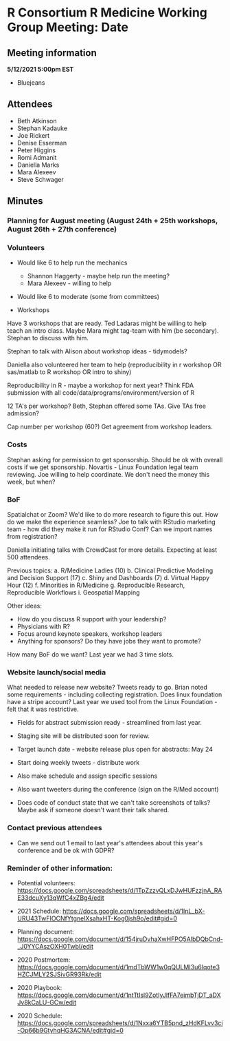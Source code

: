 # R Consortium R Medicine Working Group Meeting: Date

## Meeting information

**5/12/2021 5:00pm EST**

* Bluejeans

## Attendees

* Beth Atkinson
* Stephan Kadauke
* Joe Rickert
* Denise Esserman
* Peter Higgins
* Romi Admanit
* Daniella Marks
* Mara Alexeev
* Steve Schwager

## Minutes

### Planning for August meeting (August 24th + 25th workshops, August 26th + 27th conference)

### Volunteers

* Would like 6 to help run the mechanics

  + Shannon Haggerty - maybe help run the meeting?
  + Mara Alexeev - willing to help 

* Would like 6 to moderate (some from committees)

* Workshops

Have 3 workshops that are ready. Ted Ladaras might be willing to help teach an intro class. Maybe Mara might tag-team with him (be secondary). Stephan to discuss with him.

Stephan to talk with Alison about workshop ideas - tidymodels?

Daniella also volunteered her team to help (reproducibility in r workshop OR sas/matlab to R workshop OR intro to shiny)

Reproducibility in R - maybe a workshop for next year?  Think FDA submission with all code/data/programs/environment/version of R

12 TA's per workshop?  Beth, Stephan offered some TAs. Give TAs free admission?

Cap number per workshop (60?)  Get agreement from workshop leaders.

### Costs

Stephan asking for permission to get sponsorship.  Should be ok with overall costs if we get sponsorship. Novartis - Linux Foundation legal team reviewing.  Joe willing to help coordinate. We don't need the money this week, but when?

### BoF

Spatialchat or Zoom?  We'd like to do more research to figure this out.  How do we make the experience seamless?  Joe to talk with RStudio marketing team - how did they make it run for RStudio Conf?  Can we import names from registration?

Daniella initiating talks with CrowdCast for more details.  Expecting at least 500 attendees.

Previous topics:
a. R/Medicine Ladies (10)
b. Clinical Predictive Modeling and Decision Support (17)
c. Shiny and Dashboards (7)
d. Virtual Happy Hour (12)
f. Minorities in R/Medicine 
g. Reproducible Research, Reproducible Workflows
i. Geospatial Mapping

Other ideas:
* How do you discuss R support with your leadership?
* Physicians with R?
* Focus around keynote speakers, workshop leaders
* Anything for sponsors? Do they have jobs they want to promote?

How many BoF do we want?  Last year we had 3 time slots.

### Website launch/social media

What needed to release new website?  Tweets ready to go.  Brian noted some requirements - including collecting registration.  Does linux foundation have a stripe account? Last year we used tool from the Linux Foundation - felt that it was restrictive.

* Fields for abstract submission ready - streamlined from last year.
* Staging site will be distributed soon for review. 
* Target launch date - website release plus open for abstracts: May 24
* Start doing weekly tweets - distribute work
* Also make schedule and assign specific sessions 
* Also want tweeters during the conference (sign on the R/Med account)

* Does code of conduct state that we can't take screenshots of talks?  Maybe ask if someone doesn't want their talk shared.

### Contact previous attendees

* Can we send out 1 email to last year's attendees about this year's conference and be ok with GDPR?

### Reminder of other information: 

* Potential volunteers:
https://docs.google.com/spreadsheets/d/1TpZzzvQLxDJwHUFzzjnA_RAE33dcuXy13qWfC4xZBg4/edit

* 2021 Schedule: https://docs.google.com/spreadsheets/d/1InL_bX-URU43TwFIOCNfYtgnelXsahxHT-Kog0jsh9o/edit#gid=0

* Planning document: https://docs.google.com/document/d/154jruDvhaXwHFPO5AIbDQbCnd-_J0YYCAszOXH0TwbI/edit 

* 2020 Postmortem: https://docs.google.com/document/d/1mdTbWW1w0qQULMI3u6Iqote3HZCJMLY2SJSivGR93Rk/edit

* 2020 Playbook: https://docs.google.com/document/d/1ntTtIsl9ZotIyJlfFA7eimbTjDT_aDXJv8kCaLU-GCw/edit

* 2020 Schedule: https://docs.google.com/spreadsheets/d/1Nxxa6YTB5pnd_zHdKFLvv3ci-Op66b9GtyhqHG3ACNA/edit#gid=0

 



